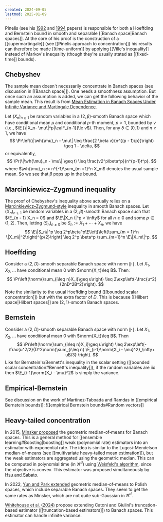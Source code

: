 ```yaml
---
created: 2024-09-05
lastmod: 2025-01-09
---
```


Pinelis (see his [1992](https://link.springer.com/content/pdf/10.1007/978-1-4612-0367-4_9?pdf=chapter+toc) and [1994](https://www.jstor.org/stable/2244912) papers) is responsible for both a Hoeffding and Bernstein bound in smooth and separable [[Banach space|Banach spaces]]. At the core of his proof is the construction of a [[supermartingale]] (see [[Pinelis approach to concentration]]) his results can therefore be made [[time-uniform]] by applying [[Ville's inequality]] instead of Markov's inequality (though they're usually stated as [[fixed-time]] bounds). 

## Chebyshev 
The sample mean doesn't necessarily concentrate in Banach spaces (see discussion in [[Banach space]]). One needs a smoothness assumption. But once such an assumption is added, we can get the following behavior of the sample mean. This result is from [Mean Estimation in Banach Spaces Under Infinite Variance and Martingale Dependence](https://arxiv.org/abs/2411.11271). 

Let $(X_n)_{n \geq 1}$ be random variables in a $(2,\beta)$-smooth Banach space which have conditional mean $\mu$ and conditional $p$-th moment, $p>1$, bounded by $v$ (i.e., $\E [\|X_n- \mu\|^p|\calF_{n-1}]\le v$). Then, for any $\delta \in (0, 1)$ and $n \geq 1$, we have
$$
\Pr\left(\|\wh{\mu}_n - \mu\| \leq \frac{2 \beta v}{n^{(p - 1)/p}}\right) \geq 1 - \delta,
$$
or equivalently, 
$$
\Pr(\|\wh{\mu}_n - \mu\| \geq t) \leq \frac{v2^p\beta^p}{n^{p-1}t^p}.
$$
where $\wh{\mu}_n := n^{-1}\sum_{m =1}^n X_m$ denotes the usual sample mean. So we see that $\beta$ pops up in the bound. 

## Marcinkiewicz–Zygmund inequality
The proof of Chebyshev's inequality above actually relies on a [Marcinkiewicz–Zygmund-style](https://en.wikipedia.org/wiki/Marcinkiewicz%E2%80%93Zygmund_inequality) inequality in smooth Banach spaces. Let $(X_n)_{n \geq 1}$ be random variables in a $(2,\beta)$-smooth Banach space such that $\E_{n - 1} X_n = 0$ and $\E\|X_n \|^p < \infty$ for all $n \geq 0$ and some $p \in (1, 2]$. Then, letting $(S_n)_{n \geq 0}$ be $S_n := X_1 + \cdots + X_n$, we have
$$
\E\|S_n\|^p \leq 2^p\beta^p\E\left[\left(\sum_{m = 1}^n \|X_m\|^2\right)^{p/2}\right] \leq  2^p \beta^p \sum_{m=1}^n \E\|X_m\|^p.
$$
## Hoeffding 
Consider a $(2,D)$-smooth separable Banach space with norm $\|\cdot\|$. Let $X_1,X_2,\dots$ have conditional mean $0$ with $\norm{X_t}\leq B$. Then: 
$$
\Pr\left(\norm{\sum_{i\leq n}X_i}\geq u\right) \leq 2\exp\left(-\frac{u^2}{2nD^2B^2}\right).
$$
Note the similarity to the usual Hoeffding bound ([[bounded scalar concentration]]) but with the extra factor of $D$. This is because [[Hilbert space|Hilbert spaces]] are $(2,1)$-smooth Banach spaces. 

## Bernstein 
Consider a $(2,D)$-smooth separable Banach space with norm $\|\cdot\|$. Let $X_1,X_2,\dots$ have conditional mean $0$ with $\norm{X_t}\leq B$. Then 
$$
\Pr\left(\norm{\sum_{i\leq n}X_i}\geq u\right) \leq 2\exp\left(-\frac{u^2/2}{D^2\norm{\sum_{i\leq n} \E_{i-1}\norm{X_i - \mu}^2}_\infty+ uB/3} \right).
$$
Like for Bernstein's/Bennett's inequality in the scalar setting ([[bounded scalar concentration#Bennett's inequality]]), if the random variables are iid then $\E_{i-1}\norm{X_i - \mu}^2$ is simply the variance. 

## Empirical-Bernstein 
See discussion on the work of Martinez-Taboada and Ramdas in [[empirical Bernstein bounds]]: 
![[empirical Bernstein bounds#Random vectors]]

## Heavy-tailed concentration
In 2015, [Minsker proposed](https://citeseerx.ist.psu.edu/document?repid=rep1&type=pdf&doi=adb542bb749073d80af52f2038ad6980e3874337) the geometric median-of-means for Banach spaces. This is a general method for [[ensemble learning#Boosting|boosting]] weak (polynomial rate) estimators into an estimator with exponential rate. The idea is similar to the Lugosi-Mendelson median-of-means (see [[multivariate heavy-tailed mean estimation]]), but the weak estimators are aggregated using the geometric median. This can be computed in polynomial time (in $\Re^d$) using [Weisfeld's algorithm](https://github.com/scoutant/l1-median), since the objective is convex. This estimator was proposed simultaneously by [Hsu and Sabato](https://proceedings.mlr.press/v32/hsu14.pdf). 

In 2022, [Yun and Park extended](https://arxiv.org/abs/2211.17155) geometric median-of-means to Polish spaces, which include separable Banach spaces. They seem to get the same rates as Minsker, which are not quite sub-Gaussian in $\Re^d$. 

[Whitehouse et al. (2024)](https://arxiv.org/abs/2411.11271) propose extending Catoni and Giulini's truncation-based estimator ([[truncation-based estimators]]) to Banach spaces. This estimator can handle infinite variance. 